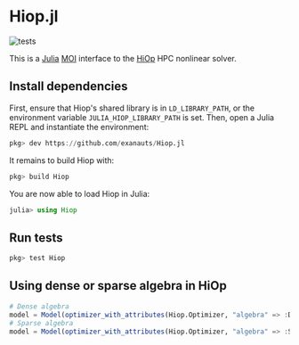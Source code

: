 Hiop.jl
========

![tests](https://github.com/exanauts/Hiop.jl/workflows/tests/badge.svg)

This is a [Julia](http://julialang.org/) [MOI](https://github.com/jump-dev/MathOptInterface.jl) interface to the [HiOp](https://github.com/LLNL/hiop) HPC nonlinear solver.

## Install dependencies

First, ensure that Hiop's shared library is in `LD_LIBRARY_PATH`, or
the environment variable `JULIA_HIOP_LIBRARY_PATH` is set.
Then, open a Julia REPL and instantiate the environment:
```julia
pkg> dev https://github.com/exanauts/Hiop.jl
```

It remains to build Hiop with:
```julia
pkg> build Hiop
```

You are now able to load Hiop in Julia:
```julia
julia> using Hiop
```


## Run tests
```julia
pkg> test Hiop
```

## Using dense or sparse algebra in HiOp

```julia
# Dense algebra
model = Model(optimizer_with_attributes(Hiop.Optimizer, "algebra" => :Dense))
# Sparse algebra
model = Model(optimizer_with_attributes(Hiop.Optimizer, "algebra" => :Sparse))
```
